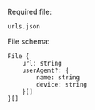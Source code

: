 
Required file:

`urls.json`

File schema:

```
File {
    url: string
    userAgent?: {
        name: string
        device: string
    }[]
}[]
```
